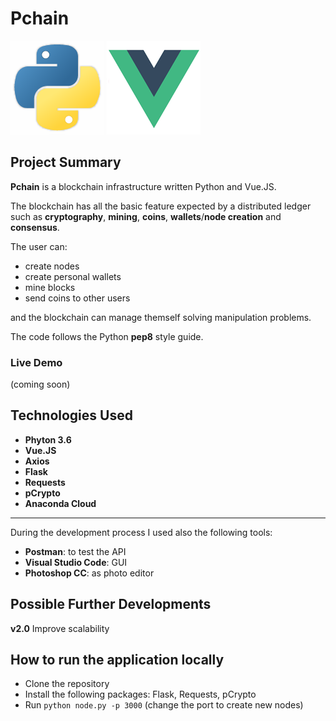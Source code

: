 # Pchain

![phyton logo](./assets/python-logo.png)
![vue logo](./assets/vue-logo.png)

## Project Summary

**Pchain** is a blockchain infrastructure written Python and Vue.JS.

The blockchain has all the basic feature expected by a distributed ledger such as **cryptography**, **mining**, **coins**, **wallets**/**node creation** and **consensus**.

The user can:
- create nodes
- create personal wallets
- mine blocks
- send coins to other users

and the blockchain can manage themself solving manipulation problems.

The code follows the Python **pep8** style guide.

### Live Demo

(coming soon)

## Technologies Used

- **Phyton 3.6**
- **Vue.JS**
- **Axios**
- **Flask**
- **Requests**
- **pCrypto**
- **Anaconda Cloud**

---

During the development process I used also the following tools:

- **Postman**: to test the API
- **Visual Studio Code**: GUI
- **Photoshop CC**: as photo editor

## Possible Further Developments

**v2.0**
Improve scalability

## How to run the application locally

- Clone the repository
- Install the following packages: Flask, Requests, pCrypto
- Run `python node.py -p 3000` (change the port to create new nodes)